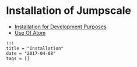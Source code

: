 # Installation of Jumpscale

- [Installation for Development Purposes](JSDevelopment.md)
- [Use Of Atom](UseAtom.md)



```
!!!
title = "Installation"
date = "2017-04-08"
tags = []
```
